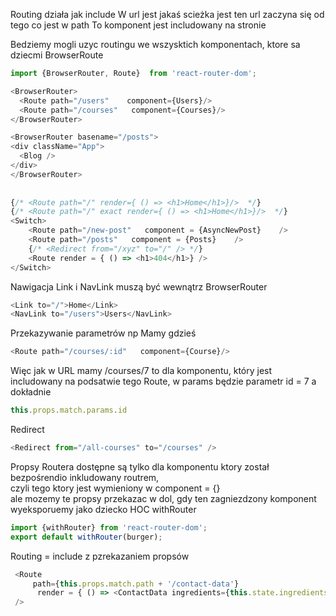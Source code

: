 

Routing działa jak include
 W url jest jakaś scieżka jest ten url zaczyna się od tego co jest w path
 To komponent jest includowany na stronie 


Bedziemy mogli uzyc routingu we wszysktich komponentach, ktore sa dziecmi BrowserRoute
```javascript
import {BrowserRouter, Route}  from 'react-router-dom';

<BrowserRouter>
  <Route path="/users"    component={Users}/>
  <Route path="/courses"   component={Courses}/>
</BrowserRouter>

<BrowserRouter basename="/posts">  
<div className="App">
  <Blog />
</div> 
</BrowserRouter>
      
      
{/* <Route path="/" render={ () => <h1>Home</h1>}/>  */}
{/* <Route path="/" exact render={ () => <h1>Home</h1>}/>  */}
<Switch>
    <Route path="/new-post"   component = {AsyncNewPost}    /> 
    <Route path="/posts"   component = {Posts}    /> 
    {/* <Redirect from="/xyz" to="/" /> */}
    <Route render = { () => <h1>404</h1>} />
</Switch>      
```

Nawigacja Link i NavLink muszą być wewnątrz BrowserRouter
```javascript
<Link to="/">Home</Link>
<NavLink to="/users">Users</NavLink>
```

Przekazywanie parametrów
np Mamy gdzieś 
```javascript
<Route path="/courses/:id"   component={Course}/>
```
Więc jak w URL mamy /courses/7
to dla komponentu, który jest includowany na podsatwie tego Route, w params będzie parametr id = 7
a dokładnie
```javascript
this.props.match.params.id
```

Redirect
```javascript
<Redirect from="/all-courses" to="/courses" />
```

Propsy Routera dostępne są tylko dla komponentu ktory został bezpośrendio inkludowany routrem,   
czyli tego ktory jest wymieniony w component = {}  
ale mozemy te propsy przekazac w dol, gdy ten zagniezdzony komponent wyeksporuemy jako dziecko HOC  withRouter  
```javascript
import {withRouter} from 'react-router-dom';
export default withRouter(burger);
```

Routing = include z pzrekazaniem propsów  
```javascript
 <Route 
     path={this.props.match.path + '/contact-data'} 
      render = { () => <ContactData ingredients={this.state.ingredients}/>} 
 />
```



